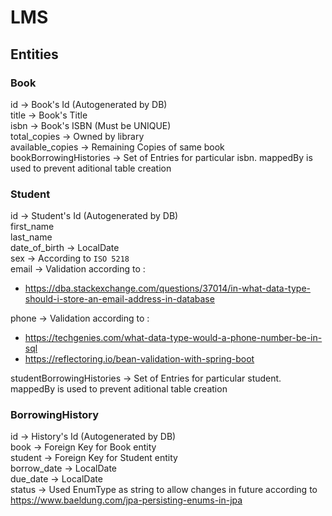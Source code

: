 # LMS
## Entities
### Book
id -> Book's Id (Autogenerated by DB)\
title -> Book's Title\
isbn -> Book's ISBN (Must be UNIQUE)\
total_copies -> Owned by library\
available_copies -> Remaining Copies of same book\
bookBorrowingHistories -> Set of Entries for particular isbn. mappedBy is used to prevent aditional table creation

### Student
id -> Student's Id (Autogenerated by DB)\
first_name\
last_name\
date_of_birth -> LocalDate\
sex -> According to `ISO 5218`\
email -> Validation according to : 
 - https://dba.stackexchange.com/questions/37014/in-what-data-type-should-i-store-an-email-address-in-database 

phone -> Validation according to : 
 - https://techgenies.com/what-data-type-would-a-phone-number-be-in-sql
 - https://reflectoring.io/bean-validation-with-spring-boot

studentBorrowingHistories -> Set of Entries for particular student. mappedBy is used to prevent aditional table creation

### BorrowingHistory
id -> History's Id (Autogenerated by DB)\
book -> Foreign Key for Book entity\
student -> Foreign Key for Student entity\
borrow_date -> LocalDate\
due_date -> LocalDate\
status -> Used EnumType as string to allow changes in future according to https://www.baeldung.com/jpa-persisting-enums-in-jpa